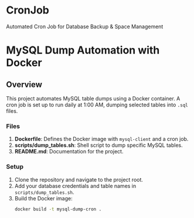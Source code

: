 # CronJob
Automated Cron Job for Database Backup &amp; Space Management

# MySQL Dump Automation with Docker

## Overview
This project automates MySQL table dumps using a Docker container. A cron job is set up to run daily at 1:00 AM, dumping selected tables into `.sql` files.

### Files
1. **Dockerfile**: Defines the Docker image with `mysql-client` and a cron job.
2. **scripts/dump_tables.sh**: Shell script to dump specific MySQL tables.
3. **README.md**: Documentation for the project.

### Setup

1. Clone the repository and navigate to the project root.
2. Add your database credentials and table names in `scripts/dump_tables.sh`.
3. Build the Docker image:
   ```bash
   docker build -t mysql-dump-cron .
